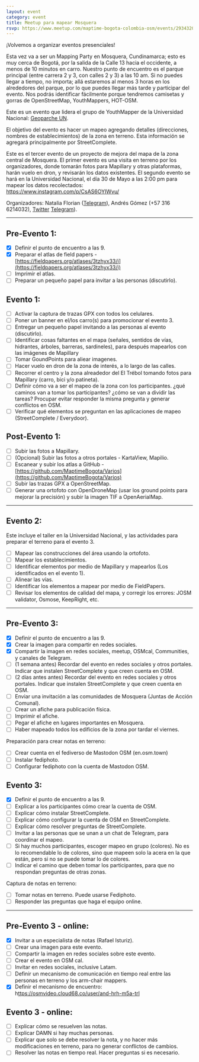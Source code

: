 ```yaml
---
layout: event
category: event
title: Meetup para mapear Mosquera
rsvp: https://www.meetup.com/maptime-bogota-colombia-osm/events/293432063
---
```


¡Volvemos a organizar eventos presenciales!

Esta vez va a ser un Mapping Party en Mosquera, Cundinamarca; esto es muy cerca de Bogotá, por la salida de la Calle 13 hacia el occidente, a menos de 10 minutos en carro.
Nuestro punto de encuentro es el parque principal (entre carrera 2 y 3, con calles 2 y 3) a las 10 am.
Si no puedes llegar a tiempo, no importa;
allá estaremos al menos 3 horas en los alrededores del parque, por lo que puedes llegar más tarde y participar del evento.
Nos podrás identificar fácilmente porque tendremos camisetas y gorras de OpenStreetMap, YouthMappers, HOT-OSM.

Este es un evento que lidera el grupo de YouthMapper de la Universidad Nacional: [Geoparche UN](https://www.instagram.com/ungeoparche/).

El objetivo del evento es hacer un mapeo agregando detalles (direcciones, nombres de establecimientos) de la zona en terreno.
Esta información se agregará principalmente por StreetComplete.

Este es el tercer evento de un proyecto de mejora del mapa de la zona central de Mosquera.
El primer evento es una visita en terreno por los organizadores, donde tomarán fotos para Mapillary y otras plataformas, harán vuelo en dron, y revisarán los datos existentes.
El segundo evento se hará en la Universidad Nacional, el día 30 de Mayo a las 2:00 pm para mapear los datos recolectados: https://www.instagram.com/p/CsAS6OYIWvu/

Organizadores: Natalia Florian ([Telegram](t.me/KomodoDrag0n)), Andrés Gómez (+57 316 6214032), [Twitter](http://twitter.com/angoca) [Telegram](t.me/angoca)).

-----

## Pre-Evento 1:

- [X] Definir el punto de encuentro a las 9.
- [X] Preparar el atlas de field papers - [https://fieldpapers.org/atlases/3tzhyx33/i](https://fieldpapers.org/atlases/3tzhyx33/i)
- [ ] Imprimir el atlas.
- [ ] Preparar un pequeño papel para invitar a las personas (discutirlo).

## Evento 1:

- [ ] Activar la captura de trazas GPX con todos los celulares.
- [ ] Poner un banner en el/los carro(s) para promocionar el evento 3.
- [ ] Entregar un pequeño papel invitando a las personas al evento (discutirlo).
- [ ] Identificar cosas faltantes en el mapa (señales, sentidos de vías, hidrantes, árboles, barreras, sardineles), para después mapearlos con las imágenes de Mapillary
- [ ] Tomar GoundPoints para aliear imagenes.
- [ ] Hacer vuelo en dron de la zona de interés, a lo largo de las calles.
- [ ] Recorrer el centro y la zona alreadedor del El Trébol tomando fotos para Mapillary (carro, bici y/o patineta).
- [ ] Definir cómo va a ser el mapeo de la zona con los participantes. ¿qué caminos van a tomar los participantes? ¿cómo se van a dividir las tareas? Procupar evitar responder la misma pregunta y generar conflictos en OSM.
- [ ] Verificar qué elementos se preguntan en las aplicaciones de mapeo (StreetComplete / Everydoor).

## Post-Evento 1:

- [ ] Subir las fotos a Mapillary.
- [ ] (Opcional) Subir las fotos a otros portales - KartaView, Mapilio.
- [ ] Escanear y subir los atlas a GitHub - [https://github.com/MaptimeBogota/Varios](https://github.com/MaptimeBogota/Varios)
- [ ] Subir las trazas GPX a OpenStreetMap.
- [ ] Generar una ortofoto con OpenDroneMap (usar los ground points para mejorar la precisión) y subir la imagen TIF a OpenAerialMap.

-----

## Evento 2:

Este incluye el taller en la Universidad Nacional, y las actividades para preparar el terreno para el evento 3.

- [ ] Mapear las construcciones del área usando la ortofoto.
- [ ] Mapear los establecimientos.
- [ ] Identificar elementos por medio de Mapillary y mapearlos (Los identificados en el evento 1).
- [ ] Alinear las vías.
- [ ] Identificar los elementos a mapear por medio de FieldPapers.
- [ ] Revisar los elementos de calidad del mapa, y corregir los errores: JOSM validator, Osmose, KeepRight, etc.

-----

## Pre-Evento 3:

- [X] Definir el punto de encuentro a las 9.
- [X] Crear la imagen para compartir en redes sociales.
- [X] Compartir la imagen en redes sociales, meetup, OSMcal, Communities, y canales de Telegram.
- [ ] (1 semana antes) Recordar del evento en redes sociales y otros portales. Indicar que instalen StreetComplete y que creen cuenta en OSM.
- [ ] (2 días antes antes) Recordar del evento en redes sociales y otros portales. Indicar que instalen StreetComplete y que creen cuenta en OSM.
- [ ] Enviar una invitación a las comunidades de Mosquera (Juntas de Acción Comunal).
- [ ] Crear un afiche para publicación física.
- [ ] Imprimir el afiche.
- [ ] Pegar el afiche en lugares importantes en Mosquera.
- [ ] Haber mapeado todos los edificios de la zona por tardar el viernes.

Preparación para crear notas en terreno:
- [ ] Crear cuenta en el fediverso de Mastodon OSM (en.osm.town)
- [ ] Instalar fediphoto.
- [ ] Configurar fediphoto con la cuenta de Mastodon OSM.

## Evento 3:

- [X] Definir el punto de encuentro a las 9.
- [ ] Explicar a los participantes cómo crear la cuenta de OSM.
- [ ] Explicar cómo instalar StreetComplete.
- [ ] Explicar cómo configurar la cuenta de OSM en StreetComplete.
- [ ] Explicar cómo resolver preguntas de StreetComplete.
- [ ] Invitar a las personas que se unan a un chat de Telegram, para coordinar el mapeo.
- [ ] Si hay muchos participantes, escoger mapeo en grupo (colores). No es lo recomendable lo de colores, sino que mapeen solo la acera en la que están, pero si no se puede tomar lo de colores.
- [ ] Indicar el camino que deben tomar los participantes, para que no respondan preguntas de otras zonas.

Captura de notas en terreno:
- [ ] Tomar notas en terreno. Puede usarse Fediphoto.
- [ ] Responder las preguntas que haga el equipo online.

-----

## Pre-Evento 3 - online:

- [X] Invitar a un especialista de notas (Rafael Isturiz).
- [ ] Crear una imagen para este evento.
- [ ] Compartir la imagen en redes sociales sobre este evento.
- [ ] Crear el evento en OSM cal.
- [ ] Invitar en redes sociales, inclusive Latam.
- [ ] Definir un mecanismo de comunicación en tiempo real entre las personas en terreno y los arm-chair mappers.
- [X] Definir el mecanismo de encuentro: h[ttps://osmvideo.cloud68.co/user/and-hrh-m5a-trl](https://osmvideo.cloud68.co/user/and-hrh-m5a-trl)

## Evento 3 - online:

- [ ] Explicar cómo se resuelven las notas.
- [ ] Explicar DAMN si hay muchas personas.
- [ ] Explicar que solo se debe resolver la nota, y no hacer más modificaciones en terreno, para no generar conflictos de cambios.
- [ ] Resolver las notas en tiempo real. Hacer preguntas si es necesario.
